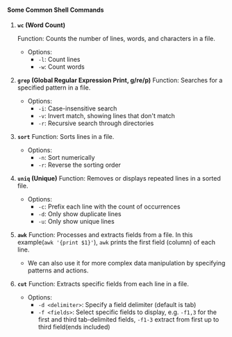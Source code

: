 #### Some Common Shell Commands

1. **`wc` (Word Count)**

   Function: Counts the number of lines, words, and characters in a file.

   - Options:
     - `-l`: Count lines
     - `-w`: Count words

2. **`grep` (Global Regular Expression Print, g/re/p)**
   Function: Searches for a specified pattern in a file.

   - Options:
     - `-i`: Case-insensitive search
     - `-v`: Invert match, showing lines that don't match
     - `-r`: Recursive search through directories

3. **`sort`**
   Function: Sorts lines in a file.

   - Options:
     - `-n`: Sort numerically
     - `-r`: Reverse the sorting order

4. **`uniq` (Unique)**
   Function: Removes or displays repeated lines in a sorted file.

   - Options:
     - `-c`: Prefix each line with the count of occurrences
     - `-d`: Only show duplicate lines
     - `-u`: Only show unique lines

5. **`awk`**
   Function: Processes and extracts fields from a file. In this example(`awk '{print $1}'`), `awk` prints the first field (column) of each line.

   - We can also use it for more complex data manipulation by specifying patterns and actions.

6. **`cut`**
   Function: Extracts specific fields from each line in a file.

   - Options:
     - `-d <delimiter>`: Specify a field delimiter (default is tab)
     - `-f <fields>`: Select specific fields to display, e.g. `-f1,3` for the first and third tab-delimited fields, `-f1-3` extract from first up to third field(ends included)